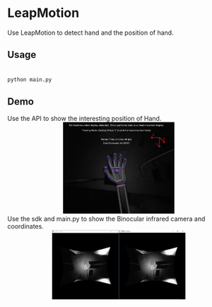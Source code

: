 # LeapMotion
Use LeapMotion to detect hand and the position of hand. 

## Usage


``` python

python main.py

```

## Demo

<div align=left>
Use the API to show the interesting position of Hand.   
<div align=center>
<img src="https://github.com/YIN95/LeapMotion/blob/master/Demo/demo1.png?raw=true" width = 50% height = 50% />

<div align=left>
Use the sdk and main.py to show the Binocular infrared camera and coordinates. 
<div align=center>
<img src="https://raw.githubusercontent.com/YIN95/LeapMotion/master/Demo/demo2.png" width = 60% height = 60% />



